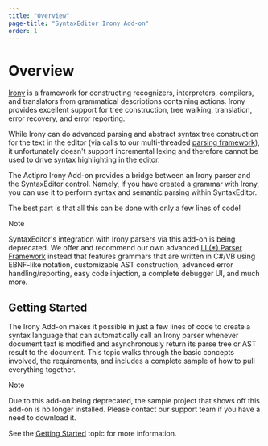 ```yaml
---
title: "Overview"
page-title: "SyntaxEditor Irony Add-on"
order: 1
---
```

# Overview

[Irony](https://github.com/IronyProject/Irony) is a framework for constructing recognizers, interpreters, compilers, and translators from grammatical descriptions containing actions. Irony provides excellent support for tree construction, tree walking, translation, error recovery, and error reporting.

While Irony can do advanced parsing and abstract syntax tree construction for the text in the editor (via calls to our multi-threaded [parsing framework](../text-parsing/parsing/index.md)), it unfortunately doesn't support incremental lexing and therefore cannot be used to drive syntax highlighting in the editor.

The Actipro Irony Add-on provides a bridge between an Irony parser and the SyntaxEditor control.  Namely, if you have created a grammar with Irony, you can use it to perform syntax and semantic parsing within SyntaxEditor.

The best part is that all this can be done with only a few lines of code!

> [!NOTE]
> SyntaxEditor's integration with Irony parsers via this add-on is being deprecated.  We offer and recommend our own advanced [LL(*) Parser Framework](../ll-parser-framework/index.md) instead that features grammars that are written in C#/VB using EBNF-like notation, customizable AST construction, advanced error handling/reporting, easy code injection, a complete debugger UI, and much more.

## Getting Started

The Irony Add-on makes it possible in just a few lines of code to create a syntax language that can automatically call an Irony parser whenever document text is modified and asynchronously return its parse tree or AST result to the document.  This topic walks through the basic concepts involved, the requirements, and includes a complete sample of how to pull everything together.

> [!NOTE]
> Due to this add-on being deprecated, the sample project that shows off this add-on is no longer installed.  Please contact our support team if you have a need to download it.

See the [Getting Started](getting-started.md) topic for more information.
